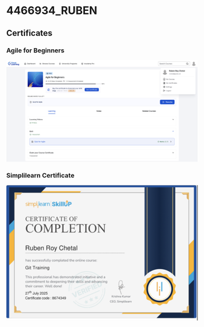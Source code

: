 

# 4466934_RUBEN
## Certificates

### Agile for Beginners
![Agile certificate](agileforbeginnerscertificate.png)

### Simplilearn Certificate
![Simplilearn Certificate](simplilearncertificate.png)


